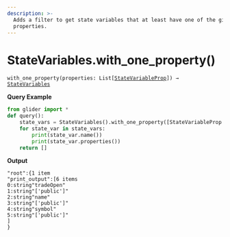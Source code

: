 ```yaml
---
description: >-
  Adds a filter to get state variables that at least have one of the given
  properties.
---
```


# StateVariables.with\_one\_property()

`with_one_property(properties: List[`[`StateVariableProp`](../statevariableprop/)`]) →` [`StateVariables`](./)

**Query Example**

```python
from glider import *
def query():
	state_vars = StateVariables().with_one_property([StateVariableProp.IMMUTABLE, StateVariableProp.PUBLIC]).exec(3)
	for state_var in state_vars:
		print(state_var.name())
		print(state_var.properties())
	return []
```

**Output**

```solidity
"root":{1 item
"print_output":[6 items
0:string"tradeOpen"
1:string"['public']"
2:string"name"
3:string"['public']"
4:string"symbol"
5:string"['public']"
]
}
```
